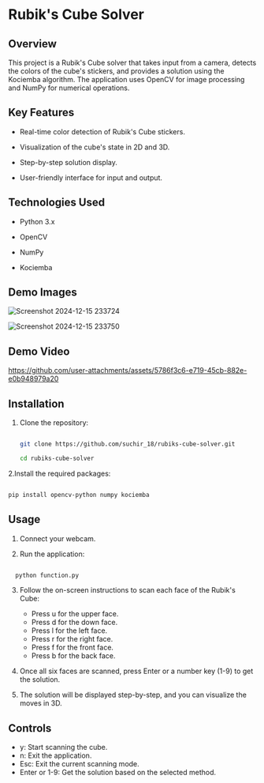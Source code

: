 # Rubik's Cube Solver


## Overview

This project is a Rubik's Cube solver that takes input from a camera, detects the colors of the cube's stickers, and provides a solution using the Kociemba algorithm. The application uses OpenCV for image processing and NumPy for numerical operations.


## Key Features

- Real-time color detection of Rubik's Cube stickers.

- Visualization of the cube's state in 2D and 3D.

- Step-by-step solution display.

- User-friendly interface for input and output.


## Technologies Used

- Python 3.x

- OpenCV

- NumPy

- Kociemba

## Demo Images

![Screenshot 2024-12-15 233724](https://github.com/user-attachments/assets/78592a6e-2461-49e0-a834-c3fcebbf77fb)

![Screenshot 2024-12-15 233750](https://github.com/user-attachments/assets/60623ce3-3095-4c50-8330-5fc511f22f0e)

## Demo Video

https://github.com/user-attachments/assets/5786f3c6-e719-45cb-882e-e0b948979a20

## Installation

1. Clone the repository:

   ```bash

   git clone https://github.com/suchir_18/rubiks-cube-solver.git

   cd rubiks-cube-solver

   ```

2.Install the required packages:

```bash

pip install opencv-python numpy kociemba

```

## Usage

  1. Connect your webcam.

  2. Run the application:

  ```bash

    python function.py

  ```

  3. Follow the on-screen instructions to scan each face of the Rubik's Cube:
      - Press u for the upper face.
      - Press d for the down face.
      - Press l for the left face.
      - Press r for the right face.
      - Press f for the front face.
      - Press b for the back face.

   4. Once all six faces are scanned, press Enter or a number key (1-9) to get the solution.

   5. The solution will be displayed step-by-step, and you can visualize the moves in 3D.

## Controls

  - y: Start scanning the cube.
  - n: Exit the application.
  - Esc: Exit the current scanning mode.
  - Enter or 1-9: Get the solution based on the selected method.
